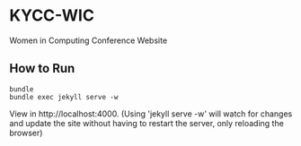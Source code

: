 # KYCC-WIC

Women in Computing Conference Website

## How to Run

    bundle
    bundle exec jekyll serve -w

View in http://localhost:4000. (Using 'jekyll serve -w' will watch for changes and update the site without having to restart the server, only reloading the browser)
